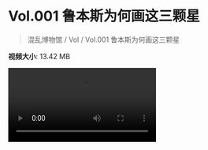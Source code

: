 # Vol.001 鲁本斯为何画这三颗星

> 混乱博物馆 / Vol / Vol.001 鲁本斯为何画这三颗星

**视频大小**: 13.42 MB

<div class="video"><video src="https://file.hsyhx.top/video/混乱博物馆/Vol/001.mp4" controls preload>🤔 您的浏览器不支持 video 标签</video></div>
